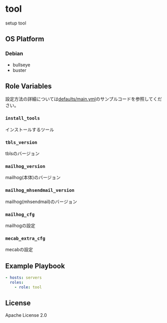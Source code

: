 tool
=================

setup tool

OS Platform
-----------------

### Debian

- bullseye
- buster

Role Variables
--------------

設定方法の詳細については[defaults/main.yml](defaults/main.yml)のサンプルコードを参照してください。

### `install_tools`

インストールするツール

### `tbls_version`

tblsのバージョン

### `mailhog_version`

mailhog(本体)のバージョン

### `mailhog_mhsendmail_version`

mailhog(mhsendmail)のバージョン

### `mailhog_cfg`

mailhogの設定

### `mecab_extra_cfg`

mecabの設定

Example Playbook
--------------

```yaml
- hosts: servers
  roles:
    - role: tool
```

License
--------------

Apache License 2.0
